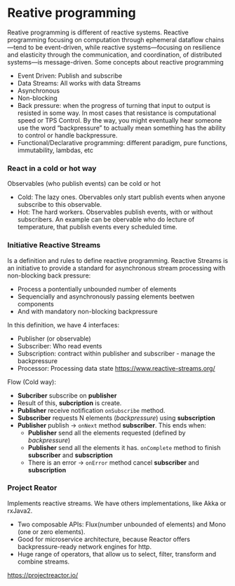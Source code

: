 # Reative programming

Reative programming is different of reactive systems. Reactive programming focusing on computation through ephemeral dataflow chains—tend to be event-driven, while reactive systems—focusing on resilience and elasticity through the communication, and coordination, of distributed systems—is message-driven. Some concepts about reactive programming

- Event Driven: Publish and subscribe
- Data Streams: All works with data Streams
- Asynchronous
- Non-blocking
- Back pressure: when the progress of turning that input to output is resisted in some way. In most cases that resistance is computational speed or TPS Control. By the way, you might eventually hear someone use the word “backpressure” to actually mean something has the ability to control or handle backpressure.
- Functional/Declarative programming: different paradigm, pure functions, immutability, lambdas, etc  

### React in a cold or hot way
Observables (who publish events) can be cold or hot
- Cold: The lazy ones. Obervables only start publish events when anyone subscribe to this observable.
- Hot: The hard workers. Observables publish events, with or without subscribers. An example can be obervable who do lecture of temperature, that publish events every scheduled time.

### Initiative Reactive Streams
Is a definition and rules to define reactive programming. Reactive Streams is an initiative to provide a standard for asynchronous stream processing with non-blocking back pressure: 
- Process a pontentially unbounded number of elements
- Sequencially and asynchronously passing elements beetwen components
- And with mandatory non-blocking backpressure

In this definition, we have 4 interfaces:
- Publisher (or observable)
- Subscriber: Who read events
- Subscription: contract within publisher and subscriber - manage the backpressure
- Processor: Processing data state
https://www.reactive-streams.org/

Flow (Cold way):
- **Subcriber** subscribe on **publisher**
- Result of this, **subcription** is create.
- **Publisher** receive notification `onSubscribe` method.
- **Subscriber** requests N elements (_backpressure_) using **subscription**
- **Publisher** publish -> `onNext` method **subscriber**. This ends when:
  - **Publisher** send all the elements requested (defined by _backpressure_)
  - **Publisher** send all the elements it has. `onComplete` method to finish **subscriber** and **subscription**
  - There is an error -> `onError` method cancel **subscriber** and **subscription**



### Project Reator 
Implements reactive streams. We have others implementations, like Akka or rxJava2.
- Two composable APIs: Flux(number unbounded of elements) and Mono (one or zero elements).
- Good for microservice architecture, because Reactor offers backpressure-ready network engines for http.
- Huge range of operators, that allow us to select, filter, transform and combine streams.

https://projectreactor.io/
